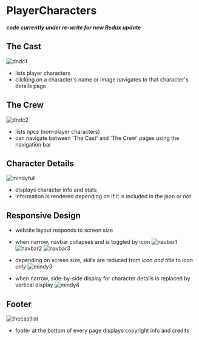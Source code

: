 # PlayerCharacters

**_code currently under re-write for new Redux update_**


## The Cast
![dndc1](https://user-images.githubusercontent.com/47723396/184938507-95775f4e-aa35-41db-be57-12946aac3720.JPG)
- lists player characters
- clicking on a character's name or image navigates to that character's details page

## The Crew
![dndc2](https://user-images.githubusercontent.com/47723396/184938881-2c3aaef7-1f86-4783-baaf-de0ecf208003.JPG)
- lists npcs (non-player characters)
- can navigate between 'The Cast' and 'The Crew' pages using the navigation bar

## Character Details
![mindyfull](https://user-images.githubusercontent.com/47723396/184939321-8c0f8c33-65dd-4da1-8030-84b7e2044567.JPG)
- displays character info and stats
- information is rendered depending on if it is included in the json or not

## Responsive Design
- website layout responds to screen size
- when narrow, navbar collapses and is toggled by icon
![navbar1](https://user-images.githubusercontent.com/47723396/184942060-f50f7025-86ee-4983-adf1-2c8dea64e044.JPG)
![navbar2](https://user-images.githubusercontent.com/47723396/184942067-271498e1-7061-4f0b-987c-d55e43a75356.JPG)
![navbar3](https://user-images.githubusercontent.com/47723396/184942077-cc3dabb1-0116-43a7-9e89-89e3028c94c1.JPG)



- depending on screen size, skills are reduced from *icon and title* to *icon only*
![mindy3](https://user-images.githubusercontent.com/47723396/184939889-9d7f00bd-2dcf-4dbf-b22f-17a7e16eb543.JPG)
- when narrow, side-by-side display for character details is replaced by vertical display
![mindy4](https://user-images.githubusercontent.com/47723396/184939899-46098359-f627-44f4-8bf2-87ab80fff50c.JPG)

## Footer
![thecastlist](https://user-images.githubusercontent.com/47723396/184940611-f12c079b-65d3-4534-ab3d-f28312790c67.JPG)
- footer at the bottom of every page displays copyright info and credits
